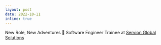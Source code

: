 ```yaml
---
layout: post
date: 2022-10-11
inline: true
---
```


New Role, New Adventures :muscle:
Software Engineer Trainee at [Servion Global Solutions](https://www.servion.com)
